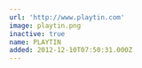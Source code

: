 ```yaml
---
url: 'http://www.playtin.com'
image: playtin.png
inactive: true
name: PLAYTIN
added: 2012-12-10T07:50:31.000Z
---
```

